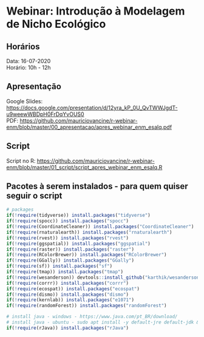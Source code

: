 # Webinar: Introdução à Modelagem de Nicho Ecológico

## Horários
Data: 16-07-2020
<br>
Horário: 10h - 12h

## Apresentação
Google Slides: https://docs.google.com/presentation/d/12yra_kP_0U_QvTWWJgdT-u9weewWBDpH0FrDqYvOUS0
<br>
PDF: https://github.com/mauriciovancine/r-webinar-enm/blob/master/00_apresentacao/apres_webinar_enm_esalq.pdf

## Script
Script no R: https://github.com/mauriciovancine/r-webinar-enm/blob/master/01_script/script_apres_webinar_enm_esalq.R

## Pacotes à serem instalados - para quem quiser seguir o script
```r
# packages
if(!require(tidyverse)) install.packages("tidyverse")
if(!require(spocc)) install.packages("spocc")
if(!require(CoordinateCleaner)) install.packages("CoordinateCleaner")
if(!require(rnaturalearth)) install.packages("rnaturalearth")
if(!require(rvest)) install.packages("rvest")
if(!require(ggspatial)) install.packages("ggspatial")
if(!require(raster)) install.packages("raster")
if(!require(RColorBrewer)) install.packages("RColorBrewer")
if(!require(GGally)) install.packages("GGally")
if(!require(sf)) install.packages("sf")
if(!require(tmap)) install.packages("tmap")
if(!require(wesanderson)) devtools::install_github("karthik/wesanderson")
if(!require(corrr)) install.packages("corrr")
if(!require(ecospat)) install.packages("ecospat")
if(!require(dismo)) install.packages("dismo")
if(!require(kernlab)) install.packages("e1071")
if(!require(randomForest)) install.packages("randomForest")

# install java - windows - https://www.java.com/pt_BR/download/
# install java - ubuntu - sudo apt install -y default-jre default-jdk && sudo R CMD javareconf ## rjava
if(!require(rJava)) install.packages("rJava") 
```